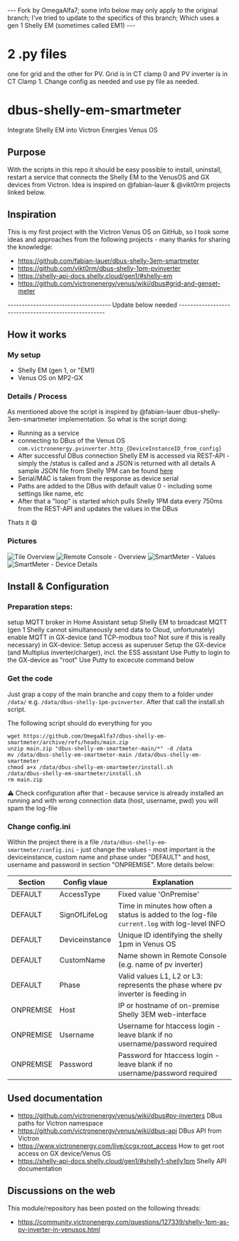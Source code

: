 --- Fork by OmegaAlfa7; some info below may only apply to the original branch; I've tried to update to the specifics of this branch; Which uses a gen 1 Shelly EM (sometimes called EM1) ---

# 2 .py files
one for grid and the other for PV.
Grid is in CT clamp 0 and PV inverter is in CT Clamp 1.
Change config as needed and use py file as needed.

# dbus-shelly-em-smartmeter
Integrate Shelly EM into Victron Energies Venus OS

## Purpose
With the scripts in this repo it should be easy possible to install, uninstall, restart a service that connects the Shelly EM to the VenusOS and GX devices from Victron.
Idea is inspired on @fabian-lauer & @vikt0rm projects linked below.



## Inspiration
This is my first project with the Victron Venus OS on GitHub, so I took some ideas and approaches from the following projects - many thanks for sharing the knowledge:
- https://github.com/fabian-lauer/dbus-shelly-3em-smartmeter
- https://github.com/vikt0rm/dbus-shelly-1pm-pvinverter
- https://shelly-api-docs.shelly.cloud/gen1/#shelly-em
- https://github.com/victronenergy/venus/wiki/dbus#grid-and-genset-meter



------------------------------------ Update below needed ----------------------------------------------------

## How it works
### My setup
- Shelly EM (gen 1, or "EM1)
- Venus OS on MP2-GX

### Details / Process
As mentioned above the script is inspired by @fabian-lauer dbus-shelly-3em-smartmeter implementation.
So what is the script doing:
- Running as a service
- connecting to DBus of the Venus OS `com.victronenergy.pvinverter.http_{DeviceInstanceID_from_config}`
- After successful DBus connection Shelly EM is accessed via REST-API - simply the /status is called and a JSON is returned with all details
  A sample JSON file from Shelly 1PM can be found [here](docs/shelly1pm-status-sample.json)
- Serial/MAC is taken from the response as device serial
- Paths are added to the DBus with default value 0 - including some settings like name, etc
- After that a "loop" is started which pulls Shelly 1PM data every 750ms from the REST-API and updates the values in the DBus

Thats it 😄

### Pictures
![Tile Overview](img/venus-os-tile-overview.PNG)
![Remote Console - Overview](img/venus-os-remote-console-overview.PNG) 
![SmartMeter - Values](img/venus-os-shelly1pm-pvinverter.PNG)
![SmartMeter - Device Details](img/venus-os-shelly1pm-pvinverter-devicedetails.PNG)


## Install & Configuration
### Preparation steps:
setup MQTT broker in Home Assistant
setup Shelly EM to broadcast MQTT (gen 1 Shelly cannot simultaneously send data to Cloud, unfortunately)
enable MQTT in GX-device (and TCP-modbus too? Not sure if this is really necessary)
in GX-device: Setup access as superuser
Setup the GX-device (and Multiplus inverter/charger), incl. the ESS assistant
Use Putty to login to the GX-device as "root"
Use Putty to excecute command below

### Get the code
Just grap a copy of the main branche and copy them to a folder under `/data/` e.g. `/data/dbus-shelly-1pm-pvinverter`.
After that call the install.sh script.

The following script should do everything for you
```
wget https://github.com/OmegaAlfa7/dbus-shelly-em-smartmeter/archive/refs/heads/main.zip
unzip main.zip "dbus-shelly-em-smartmeter-main/*" -d /data
mv /data/dbus-shelly-em-smartmeter-main /data/dbus-shelly-em-smartmeter
chmod a+x /data/dbus-shelly-em-smartmeter/install.sh
/data/dbus-shelly-em-smartmeter/install.sh
rm main.zip
```
⚠️ Check configuration after that - because service is already installed an running and with wrong connection data (host, username, pwd) you will spam the log-file

### Change config.ini
Within the project there is a file `/data/dbus-shelly-em-smartmeter/config.ini` - just change the values - most important is the deviceinstance, custom name and phase under "DEFAULT" and host, username and password in section "ONPREMISE". More details below:

| Section  | Config vlaue | Explanation |
| ------------- | ------------- | ------------- |
| DEFAULT  | AccessType | Fixed value 'OnPremise' |
| DEFAULT  | SignOfLifeLog  | Time in minutes how often a status is added to the log-file `current.log` with log-level INFO |
| DEFAULT  | Deviceinstance | Unique ID identifying the shelly 1pm in Venus OS |
| DEFAULT  | CustomName | Name shown in Remote Console (e.g. name of pv inverter) |
| DEFAULT  | Phase | Valid values L1, L2 or L3: represents the phase where pv inverter is feeding in |
| ONPREMISE  | Host | IP or hostname of on-premise Shelly 3EM web-interface |
| ONPREMISE  | Username | Username for htaccess login - leave blank if no username/password required |
| ONPREMISE  | Password | Password for htaccess login - leave blank if no username/password required |



## Used documentation
- https://github.com/victronenergy/venus/wiki/dbus#pv-inverters   DBus paths for Victron namespace
- https://github.com/victronenergy/venus/wiki/dbus-api   DBus API from Victron
- https://www.victronenergy.com/live/ccgx:root_access   How to get root access on GX device/Venus OS
- https://shelly-api-docs.shelly.cloud/gen1/#shelly1-shelly1pm Shelly API documentation

## Discussions on the web
This module/repository has been posted on the following threads:
- https://community.victronenergy.com/questions/127339/shelly-1pm-as-pv-inverter-in-venusos.html
